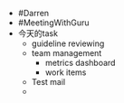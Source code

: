 - #Darren
- #MeetingWithGuru
- 今天的task
	- guideline reviewing
	- team management
		- metrics dashboard
		- work items
	- Test mail
	-